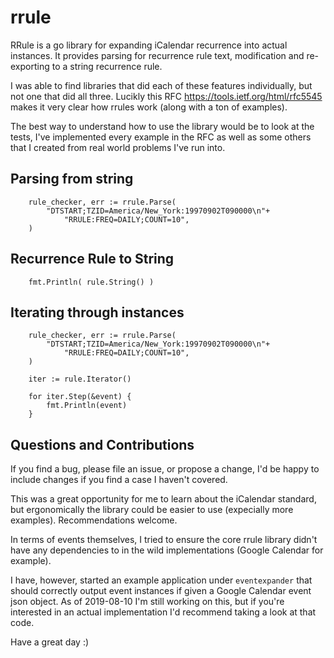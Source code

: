 # rrule

RRule is a go library for expanding iCalendar recurrence into actual instances. It provides parsing for recurrence rule text, modification and re-exporting to a string recurrence rule.

I was able to find libraries that did each of these features individually, but not one that did all three. Lucikly this RFC https://tools.ietf.org/html/rfc5545 makes it very clear how rrules work (along with a ton of examples).

The best way to understand how to use the library would be to look at the tests, I've implemented every example in the RFC as well as some others that I created from real world problems I've run into.


## Parsing from string
```
	rule_checker, err := rrule.Parse(
		"DTSTART;TZID=America/New_York:19970902T090000\n"+
			"RRULE:FREQ=DAILY;COUNT=10",
    )
```

## Recurrence Rule to String
```
	fmt.Println( rule.String() )
```

## Iterating through instances

```
	rule_checker, err := rrule.Parse(
		"DTSTART;TZID=America/New_York:19970902T090000\n"+
			"RRULE:FREQ=DAILY;COUNT=10",
    )

	iter := rule.Iterator()

	for iter.Step(&event) {
		fmt.Println(event)
	}
```

## Questions and Contributions
If you find a bug, please file an issue, or propose a change, I'd be happy to include changes if you find a case I haven't covered.

This was a great opportunity for me to learn about the iCalendar standard, but ergonomically the library could be easier to use (expecially more examples). Recommendations welcome.

In terms of events themselves, I tried to ensure the core rrule library didn't have any dependencies to in the wild implementations (Google Calendar for example).

I have, however, started an example application under `eventexpander` that should correctly output event instances if given a Google Calendar event json object. As of 2019-08-10 I'm still working on this, but if you're interested in an actual implementation I'd recommend taking a look at that code.

Have a great day :)
